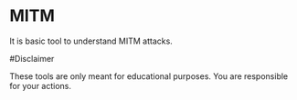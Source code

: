 # MITM

It is basic tool to understand MITM attacks.

#Disclaimer

These tools are only meant for educational purposes. You are responsible for your actions.


